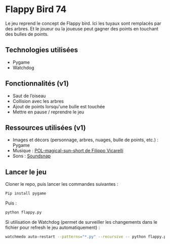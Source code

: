 # Flappy Bird 74

Le jeu reprend le concept de Flappy bird. Ici les tuyaux sont remplacés par des arbres. Et le joueur ou la joueuse peut gagner des points en touchant des bulles de points.

## Technologies utilisées

- Pygame
- Watchdog

## Fonctionnalités (v1)

- Saut de l’oiseau
- Collision avec les arbres
- Ajout de points lorsqu'une bulle est touchée
- Mettre en pause / reprendre le jeu

## Ressources utilisées (v1)

- Images et décors (personnage, arbres, nuages, bulle de points, etc.) : Pygame
- Musique : [POL-magical-sun-short de Filippo Vicarelli](https://www.filippovicarelli.com/8bit-game-background-music)
- Sons : [Soundsnap](https://www.soundsnap.com/)

## Lancer le jeu

Cloner le repo, puis lancer les commandes suivantes :

```sh
Pip install pygame
```

Puis :

```sh
python flappy.py
```

Si utilisation de Watchdog (permet de surveiller les changements dans le fichier pour refresh le jeu automatiquement) :

```sh
watchmedo auto-restart --patterns="*.py" --recursive -- python flappy.py
```